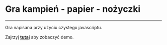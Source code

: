 # Gra kampień - papier - nożyczki

----------------------------

Gra napisana przy użyciu czystego javascriptu.


Zajrzyj **[tutaj](https://ttargonski.github.io/kamien-papier-nozyczki/)** aby zobaczyć demo.
